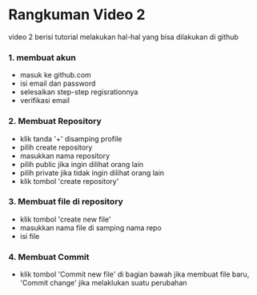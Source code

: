 # Rangkuman Video 2
video 2 berisi tutorial melakukan hal-hal yang bisa dilakukan di github

### 1. membuat akun
- masuk ke github.com
- isi email dan password
- selesaikan step-step regisrationnya
- verifikasi email

### 2. Membuat Repository
- klik tanda '+' disamping profile
- pilih create repository
- masukkan nama repository
- pilih public jika ingin dilihat orang lain
- pilih private jika tidak ingin dilihat orang lain
- klik tombol 'create repository'

### 3. Membuat file di repository
- klik tombol 'create new file'
- masukkan nama file di samping nama repo
- isi file

### 4. Membuat Commit
- klik tombol 'Commit new file' di bagian bawah jika membuat file baru, 'Commit change' jika melaklukan suatu perubahan
